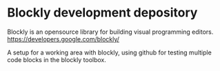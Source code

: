 # Blockly development depository
  
  Blockly is an opensource library for building visual programming editors. 
  https://developers.google.com/blockly/
  
  A setup for a working area with blockly, using github for testing multiple code blocks in the blockly toolbox.
  

